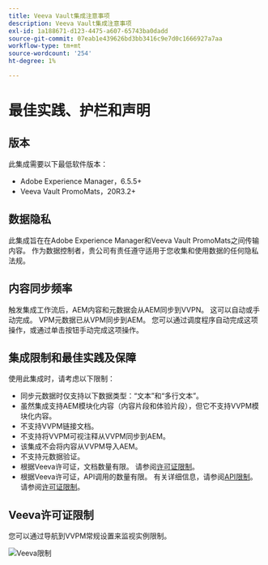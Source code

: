 ```yaml
---
title: Veeva Vault集成注意事项
description: Veeva Vault集成注意事项
exl-id: 1a188671-d123-4475-a607-65743ba0dadd
source-git-commit: 07eab1e439626bd3bb3416c9e7d0c1666927a7aa
workflow-type: tm+mt
source-wordcount: '254'
ht-degree: 1%

---
```


# 最佳实践、护栏和声明

## 版本

此集成需要以下最低软件版本：

* Adobe Experience Manager，6.5.5+
* Veeva Vault PromoMats，20R3.2+

## 数据隐私

此集成旨在在Adobe Experience Manager和Veeva Vault PromoMats之间传输内容。 作为数据控制者，贵公司有责任遵守适用于您收集和使用数据的任何隐私法规。

## 内容同步频率

触发集成工作流后，AEM内容和元数据会从AEM同步到VVPN。 这可以自动或手动完成。 VPM元数据已从VPM同步到AEM。 您可以通过调度程序自动完成这项操作，或通过单击按钮手动完成这项操作。

## 集成限制和最佳实践及保障

使用此集成时，请考虑以下限制：

* 同步元数据时仅支持以下数据类型：“文本”和“多行文本”。
* 虽然集成支持AEM模块化内容（内容片段和体验片段），但它不支持VVPM模块化内容。
* 不支持VVPM链接文档。
* 不支持将VVPM可视注释从VVPM同步到AEM。
* 该集成不会将内容从VVPM导入AEM。
* 不支持元数据验证。
* 根据Veeva许可证，文档数量有限。 请参阅[许可证限制](#veeva-license-limitations)。
* 根据Veeva许可证，API调用的数量有限。 有关详细信息，请参阅[API限制](https://developer.veevavault.com/docs/#what-are-rate-limits)。 请参阅[许可证限制](#veeva-license-limitations)。

## Veeva许可证限制

您可以通过导航到VVPM常规设置来监视实例限制。

![Veeva限制](assets/veeva-limits.png)
